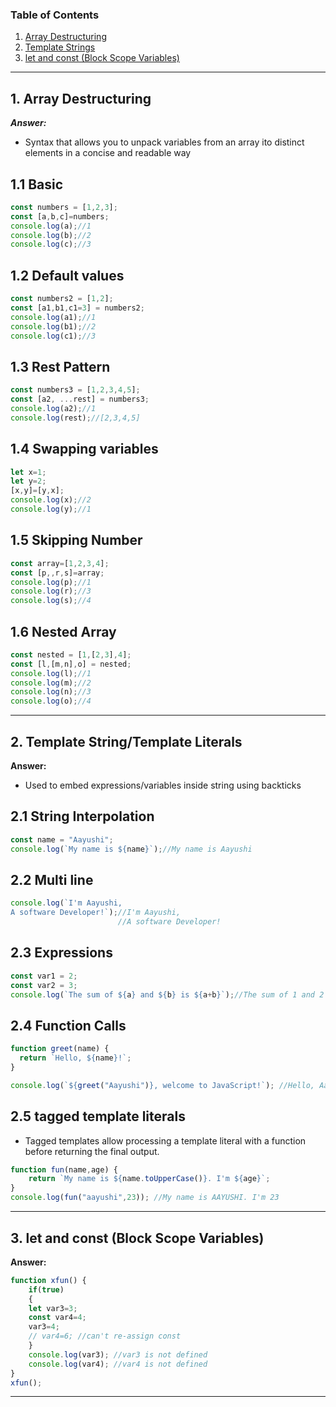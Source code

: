 ### Table of Contents
1. [Array Destructuring](#1-array-desctructuring)
2. [Template Strings](#2-template-strings)
3. [let and const (Block Scope Variables)](#3-let-and-const-block-scope-variables)
---

## 1. Array Destructuring
***Answer:***
- Syntax that allows you to unpack variables from an array ito distinct elements in a concise and readable way

## 1.1 Basic
```javascript {cmd=true}
const numbers = [1,2,3];
const [a,b,c]=numbers;
console.log(a);//1
console.log(b);//2
console.log(c);//3
```
## 1.2 Default values
```javascript {cmd=true}
const numbers2 = [1,2]; 
const [a1,b1,c1=3] = numbers2;
console.log(a1);//1
console.log(b1);//2
console.log(c1);//3
```
## 1.3 Rest Pattern
```javascript {cmd=true}
const numbers3 = [1,2,3,4,5];
const [a2, ...rest] = numbers3;
console.log(a2);//1
console.log(rest);//[2,3,4,5]
```
## 1.4 Swapping variables
```javascript {cmd=true}
let x=1;
let y=2;
[x,y]=[y,x];
console.log(x);//2
console.log(y);//1
```
## 1.5 Skipping Number
```javascript {cmd=true}
const array=[1,2,3,4];
const [p,,r,s]=array;
console.log(p);//1
console.log(r);//3
console.log(s);//4
```
## 1.6 Nested Array
```javascript {cmd=true}
const nested = [1,[2,3],4];
const [l,[m,n],o] = nested;
console.log(l);//1
console.log(m);//2
console.log(n);//3
console.log(o);//4
```
---

## 2. Template String/Template Literals
**Answer:**
- Used to embed expressions/variables inside string using backticks
## 2.1 String Interpolation
```javascript {cmd=true}
const name = "Aayushi";
console.log(`My name is ${name}`);//My name is Aayushi
```
## 2.2 Multi line
```javascript {cmd=true}
console.log(`I'm Aayushi,
A software Developer!`);//I'm Aayushi,
                        //A software Developer!
```
## 2.3 Expressions
```javascript {cmd=true}
const var1 = 2;
const var2 = 3;
console.log(`The sum of ${a} and ${b} is ${a+b}`);//The sum of 1 and 2 is 3
```
## 2.4 Function Calls
```javascript {cmd=true}
function greet(name) {
  return `Hello, ${name}!`;
}

console.log(`${greet("Aayushi")}, welcome to JavaScript!`); //Hello, Aayushi!, welcome to JavaScript!
```
## 2.5 tagged template literals
- Tagged templates allow processing a template literal with a function before returning the final output.
```javascript {cmd=true}
function fun(name,age) {
    return `My name is ${name.toUpperCase()}. I'm ${age}`;
} 
console.log(fun("aayushi",23)); //My name is AAYUSHI. I'm 23
```

---

## 3. let and const (Block Scope Variables)
**Answer:**
```javascript {cmd=true}
function xfun() {
    if(true)
    {
    let var3=3;
    const var4=4;
    var3=4;
    // var4=6; //can't re-assign const 
    }
    console.log(var3); //var3 is not defined
    console.log(var4); //var4 is not defined
}
xfun();
```
---